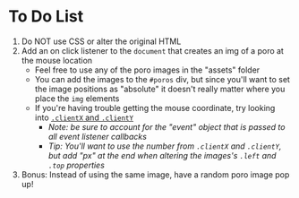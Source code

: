 # To Do List
1. Do NOT use CSS or alter the original HTML
2. Add an on click listener to the `document` that creates an img of a poro at the mouse location
   - Feel free to use any of the poro images in the "assets" folder
   - You can add the images to the `#poros` div, but since you'll want to set the image positions as "absolute" it doesn't really matter where you place the `img` elements
   - If you're having trouble getting the mouse coordinate, try looking into [`.clientX` and `.clientY`](https://www.w3schools.com/jsref/event_clientx.asp)
     - *Note: be sure to account for the "event" object that is passed to all event listener callbacks*
     - *Tip: You'll want to use the number from `.clientX` and `.clientY`, but add "px" at the end when altering the images's `.left` and `.top` properties*
3. Bonus: Instead of using the same image, have a random poro image pop up! 